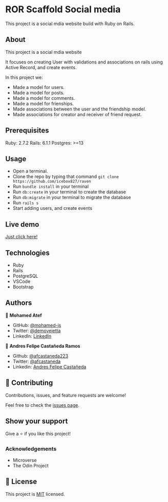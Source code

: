 # ROR Scaffold Social media

This project is a social mdia website build with Ruby on Rails.

## About

This project is a social mdia website

It focuses on creating User with validations and associations on rails using Active Record, and create events.

In this project we:
- Made a model for users.
- Made a model for posts.
- Made a model for comments.
- Made a model for frienships.
- Made associations between the user and the friendship model.
- Made associations for creator and receiver of friend request.

## Prerequisites

Ruby: 2.7.2 Rails: 6.1.1 Postgres: >=13

## Usage

- Open a terminal.
- Clone the repo by typing that command `git clone https://github.com/icebox827/raven` 
- Run `bundle install` in your terminal
- Run `db:create` in your terminal to create the database
- Run `db:migrate` in your terminal to migrate the database
- Run `rails s`
- Start adding users, and create events

## Live demo
[Just click here!](https://desolate-reef-49939.herokuapp.com/users/sign_in)

## Technologies

- Ruby
- Rails
- PostgreSQL
- VSCode
- Bootstrap

## Authors

👤 **Mohamed Atef**

- GitHub: [@mohamed-js](https://github.com/Mohamed-js)
- Twitter: [@demovejetta](https://twitter.com/demovejetta)
- LinkedIn: [LinkedIn](https://www.linkedin.com/in/mohamed-js/)

👤 **Andres Felipe Castañeda Ramos**

- Github: [@afcastaneda223](https://github.com/afcastaneda223)
- Twitter: [@afcastaneda](https://twitter.com/afcastaneda)
- Linkedin: [Andres Felipe Castañeda](www.linkedin.com/in/andres-castaneda223)


## 🤝 Contributing

Contributions, issues, and feature requests are welcome!

Feel free to check the [issues page](https://github.com/icebox827/raven/issues/3).

## Show your support

Give a ⭐️ if you like this project!

### Acknowledgements

- Microverse
- The Odin Project

## 📝 License

This project is [MIT](./LICENSE) licensed.